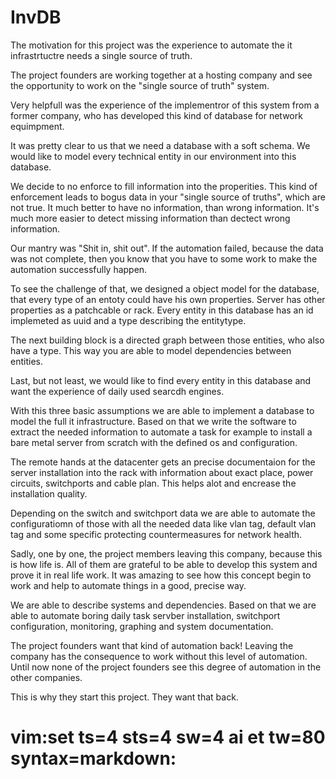 # InvDB

The motivation for this project was the experience to automate the it
infrastrtuctre needs a single source of truth.

The project founders are working together at a hosting company and see the
opportunity to work on the "single source of truth" system.

Very helpfull was the experience of the implementror of this system from a
former company, who has developed this kind of database for network equimpment.

It was pretty clear to us that we need a database with a soft schema. We would
like to model every technical entity in our environment into this database.

We decide to no enforce to fill information into the properities. This kind of
enforcement leads to bogus data in your "single source of truths", which are
not true. It much better to have no information, than wrong information. It's
much more easier to detect missing information than dectect wrong information.

Our mantry was "Shit in, shit out". If the automation failed, because the data
was not complete, then you know that you have to some work to make the
automation successfully happen.

To see the challenge of that, we designed a object model for the database, that
every type of an entoty could have his own properties.  Server has other
properties as a patchcable or rack. Every entity in this database has an id
implemeted as uuid and a type describing the entitytype.

The next building block is a directed graph between those entities, who also
have a type. This way you are able to model dependencies between entities.

Last, but not least, we would like to find every entity in this database and
want the experience of daily used searcdh engines.

With this three basic assumptions we are able to implement a database to model
the full it infrastructure. Based on that we write the software to extract the
needed information to automate a task for example to install a bare metal server
from scratch with the defined os and configuration.

The remote hands at the datacenter gets an precise documentaion for the server
installation into the rack with information about exact place, power circuits,
switchports and cable plan. This helps alot and encrease the installation
quality.

Depending on the switch and switchport data we are able to automate the
configuratiomn of those with all the needed data like vlan tag, default vlan tag
and some specific protecting countermeasures for network health.

Sadly, one by one, the project members leaving this company, because this is how
life is. All of them are grateful to be able to develop this system and prove it
in real life work. It was amazing to see how this concept begin to work and
help to automate things in a good, precise way.

We are able to describe systems and dependencies. Based on that we are able to
automate boring daily task servber installation, switchport configuration,
monitoring, graphing and system documentation.

The project founders want that kind of automation back! Leaving the company has
the consequence to work without this level of automation. Until now none of the
project founders see this degree of automation in the other companies.

This is why they start this project. They want that back.

# vim:set ts=4 sts=4 sw=4 ai et tw=80 syntax=markdown:
